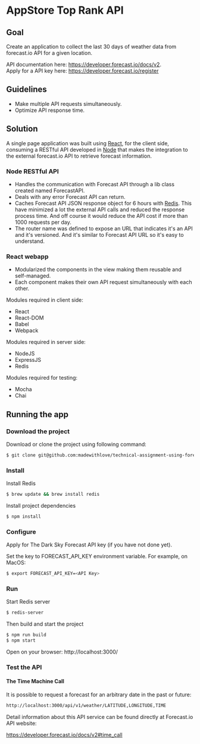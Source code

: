 # AppStore Top Rank API
## Goal

Create an application to collect the last 30 days of weather data from forecast.io API for a given location.

API documentation here: https://developer.forecast.io/docs/v2.  
Apply for a API key here: https://developer.forecast.io/register

## Guidelines
* Make multiple API requests simultaneously.
* Optimize API response time.

## Solution
A single page application was built using [React](https://facebook.github.io/react/), for the client side, consuming a RESTful API developed in [Node](https://nodejs.org/) that makes the integration to the external forecast.io API to retrieve forecast information.

### Node RESTful API
* Handles the communication with Forecast API through a lib class created named ForecastAPI.
* Deals with any error Forecast API can return.
* Caches Forecast API JSON response object for 6 hours with [Redis](http://redis.io/). This have minimized a lot the external API calls and reduced the response process time. And off course it would reduce the API cost if more than 1000 requests per day.
* The router name was defined to expose an URL that indicates it's an API and it's versioned. And it's similar to Forecast API URL so it's easy to understand.

### React webapp
* Modularized the components in the view making them reusable and self-managed.
* Each component makes their own API request simultaneously with each other.

Modules required in client side:
* React
* React-DOM
* Babel
* Webpack

Modules required in server side:
* NodeJS
* ExpressJS
* Redis

Modules required for testing:
* Mocha
* Chai

## Running the app
### Download the project
Download or clone the project using following command:
```sh
$ git clone git@github.com:madewithlove/technical-assignment-using-forecast-io-gustavomazzoni.git
```
### Install
Install Redis
```sh
$ brew update && brew install redis
```
Install project dependencies
```sh
$ npm install
```
### Configure
Apply for The Dark Sky Forecast API key (if you have not done yet).

Set the key to FORECAST_API_KEY environment variable. For example, on MacOS:
```sh
$ export FORECAST_API_KEY=<API Key>
```
### Run
Start Redis server
```sh
$ redis-server
```
Then build and start the project
```sh
$ npm run build
$ npm start
```

Open on your browser:
http://localhost:3000/

### Test the API
#### The Time Machine Call
It is possible to request a forecast for an arbitrary date in the past or future:
```sh
http://localhost:3000/api/v1/weather/LATITUDE,LONGITUDE,TIME
```
Detail information about this API service can be found directly at Forecast.io API website:

https://developer.forecast.io/docs/v2#time_call
